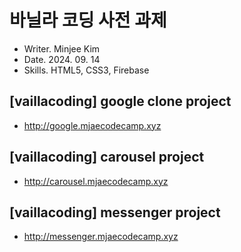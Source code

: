 # 바닐라 코딩 사전 과제

- Writer. Minjee Kim
- Date. 2024. 09. 14
- Skills. HTML5, CSS3, Firebase

## [vaillacoding] google clone project
- http://google.mjaecodecamp.xyz

## [vaillacoding] carousel project
- http://carousel.mjaecodecamp.xyz

## [vaillacoding] messenger project
- http://messenger.mjaecodecamp.xyz